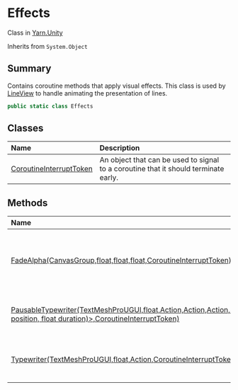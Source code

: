 # Effects

Class in [Yarn.Unity](/docs/api/csharp/yarn.unity.md)

Inherits from `System.Object`

## Summary


Contains coroutine methods that apply visual effects. This class is used
by  <a href="yarn.unity.lineview.md">LineView</a>  to handle animating the presentation of lines.


```csharp
public static class Effects
```

## Classes

|Name|Description|
|:---|:---|
|[CoroutineInterruptToken](/docs/api/csharp/yarn.unity.effects.coroutineinterrupttoken.md)|An object that can be used to signal to a coroutine that it should terminate early.|

## Methods

|Name|Description|
|:---|:---|
|[FadeAlpha(CanvasGroup,float,float,float,CoroutineInterruptToken)](/docs/api/csharp/yarn.unity.effects.fadealpha.md)|A coroutine that fades a  <code>UnityEngine.CanvasGroup</code>  object's opacity from  <code>from</code>  to  <code>to</code>  over the course of  <code>fadeTime</code>  seconds, and then invokes  <code>onComplete</code> .|
|[PausableTypewriter(TextMeshProUGUI,float,Action,Action,Action,Stack<(int position, float duration)>,CoroutineInterruptToken)](/docs/api/csharp/yarn.unity.effects.pausabletypewriter.md)|A coroutine that gradually reveals the text in a  <code>TMPro.TextMeshProUGUI</code>  object over time.|
|[Typewriter(TextMeshProUGUI,float,Action,CoroutineInterruptToken)](/docs/api/csharp/yarn.unity.effects.typewriter.md)|A coroutine that gradually reveals the text in a  <code>TMPro.TextMeshProUGUI</code>  object over time.|


